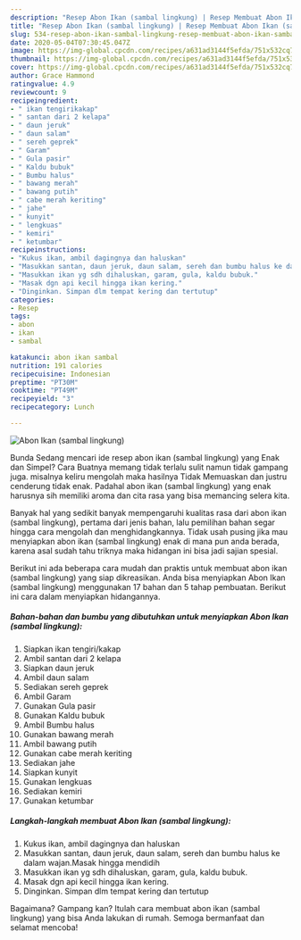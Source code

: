 ```yaml
---
description: "Resep Abon Ikan (sambal lingkung) | Resep Membuat Abon Ikan (sambal lingkung) Yang Sempurna"
title: "Resep Abon Ikan (sambal lingkung) | Resep Membuat Abon Ikan (sambal lingkung) Yang Sempurna"
slug: 534-resep-abon-ikan-sambal-lingkung-resep-membuat-abon-ikan-sambal-lingkung-yang-sempurna
date: 2020-05-04T07:30:45.047Z
image: https://img-global.cpcdn.com/recipes/a631ad3144f5efda/751x532cq70/abon-ikan-sambal-lingkung-foto-resep-utama.jpg
thumbnail: https://img-global.cpcdn.com/recipes/a631ad3144f5efda/751x532cq70/abon-ikan-sambal-lingkung-foto-resep-utama.jpg
cover: https://img-global.cpcdn.com/recipes/a631ad3144f5efda/751x532cq70/abon-ikan-sambal-lingkung-foto-resep-utama.jpg
author: Grace Hammond
ratingvalue: 4.9
reviewcount: 9
recipeingredient:
- " ikan tengirikakap"
- " santan dari 2 kelapa"
- " daun jeruk"
- " daun salam"
- " sereh geprek"
- " Garam"
- " Gula pasir"
- " Kaldu bubuk"
- " Bumbu halus"
- " bawang merah"
- " bawang putih"
- " cabe merah keriting"
- " jahe"
- " kunyit"
- " lengkuas"
- " kemiri"
- " ketumbar"
recipeinstructions:
- "Kukus ikan, ambil dagingnya dan haluskan"
- "Masukkan santan, daun jeruk, daun salam, sereh dan bumbu halus ke dalam wajan.Masak hingga mendidih"
- "Masukkan ikan yg sdh dihaluskan, garam, gula, kaldu bubuk."
- "Masak dgn api kecil hingga ikan kering."
- "Dinginkan. Simpan dlm tempat kering dan tertutup"
categories:
- Resep
tags:
- abon
- ikan
- sambal

katakunci: abon ikan sambal 
nutrition: 191 calories
recipecuisine: Indonesian
preptime: "PT30M"
cooktime: "PT49M"
recipeyield: "3"
recipecategory: Lunch

---
```



![Abon Ikan (sambal lingkung)](https://img-global.cpcdn.com/recipes/a631ad3144f5efda/751x532cq70/abon-ikan-sambal-lingkung-foto-resep-utama.jpg)

Bunda Sedang mencari ide resep abon ikan (sambal lingkung) yang Enak dan Simpel? Cara Buatnya memang tidak terlalu sulit namun tidak gampang juga. misalnya keliru mengolah maka hasilnya Tidak Memuaskan dan justru cenderung tidak enak. Padahal abon ikan (sambal lingkung) yang enak harusnya sih memiliki aroma dan cita rasa yang bisa memancing selera kita.



Banyak hal yang sedikit banyak mempengaruhi kualitas rasa dari abon ikan (sambal lingkung), pertama dari jenis bahan, lalu pemilihan bahan segar hingga cara mengolah dan menghidangkannya. Tidak usah pusing jika mau menyiapkan abon ikan (sambal lingkung) enak di mana pun anda berada, karena asal sudah tahu triknya maka hidangan ini bisa jadi sajian spesial.


Berikut ini ada beberapa cara mudah dan praktis untuk membuat abon ikan (sambal lingkung) yang siap dikreasikan. Anda bisa menyiapkan Abon Ikan (sambal lingkung) menggunakan 17 bahan dan 5 tahap pembuatan. Berikut ini cara dalam menyiapkan hidangannya.

<!--inarticleads1-->

##### Bahan-bahan dan bumbu yang dibutuhkan untuk menyiapkan Abon Ikan (sambal lingkung):

1. Siapkan  ikan tengiri/kakap
1. Ambil  santan dari 2 kelapa
1. Siapkan  daun jeruk
1. Ambil  daun salam
1. Sediakan  sereh geprek
1. Ambil  Garam
1. Gunakan  Gula pasir
1. Gunakan  Kaldu bubuk
1. Ambil  Bumbu halus
1. Gunakan  bawang merah
1. Ambil  bawang putih
1. Gunakan  cabe merah keriting
1. Sediakan  jahe
1. Siapkan  kunyit
1. Gunakan  lengkuas
1. Sediakan  kemiri
1. Gunakan  ketumbar




<!--inarticleads2-->

##### Langkah-langkah membuat Abon Ikan (sambal lingkung):

1. Kukus ikan, ambil dagingnya dan haluskan
1. Masukkan santan, daun jeruk, daun salam, sereh dan bumbu halus ke dalam wajan.Masak hingga mendidih
1. Masukkan ikan yg sdh dihaluskan, garam, gula, kaldu bubuk.
1. Masak dgn api kecil hingga ikan kering.
1. Dinginkan. Simpan dlm tempat kering dan tertutup




Bagaimana? Gampang kan? Itulah cara membuat abon ikan (sambal lingkung) yang bisa Anda lakukan di rumah. Semoga bermanfaat dan selamat mencoba!
